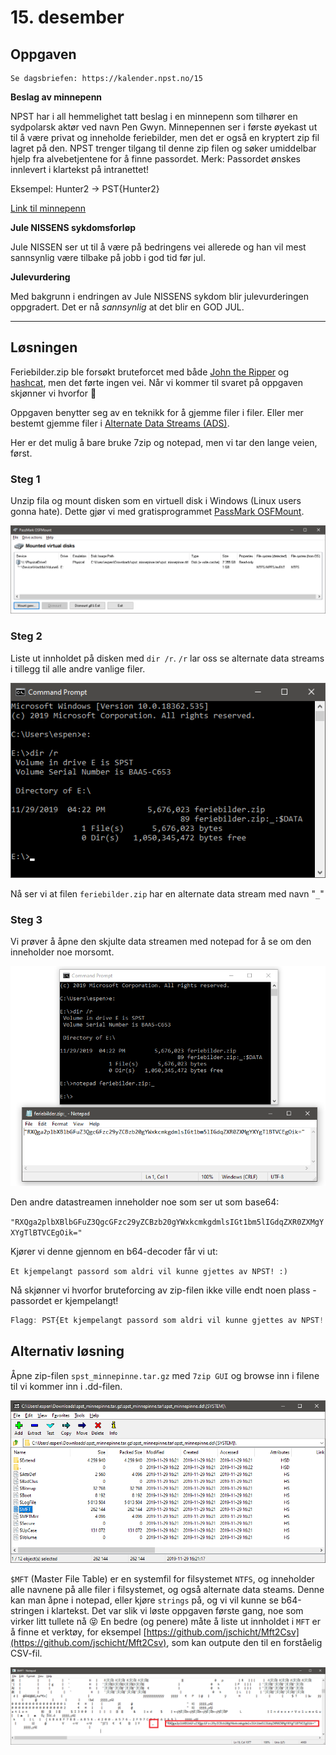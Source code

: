 # 15. desember

## Oppgaven

    Se dagsbriefen: https://kalender.npst.no/15

<p><strong>Beslag av minnepenn</strong></p><p>NPST har i all hemmelighet tatt beslag i en minnepenn som tilhører en sydpolarsk aktør ved navn Pen Gwyn. Minnepennen ser i første øyekast ut til å være privat og inneholde feriebilder, men det er også en kryptert zip fil lagret på den. NPST trenger tilgang til denne zip filen og søker umiddelbar hjelp fra alvebetjentene for å finne passordet. Merk: Passordet ønskes innlevert i klartekst på intranettet!</p><p>Eksempel: Hunter2 -> PST{Hunter2}</p><p><a href="./assets/spst_minnepinne.tar.gz">Link til minnepenn</a></p><p><strong>Jule NISSENS sykdomsforløp</strong></p><p>Jule NISSEN ser ut til å være på bedringens vei allerede og han vil mest sannsynlig være tilbake på jobb i god tid før jul.</p><p><strong>Julevurdering</strong></p><p>Med bakgrunn i endringen av Jule NISSENS sykdom blir julevurderingen oppgradert. Det er nå <em>sannsynlig</em> at det blir en GOD JUL.</p>

---

## Løsningen

Feriebilder.zip ble forsøkt bruteforcet med både [John the Ripper](https://www.openwall.com/john/) og [hashcat](https://hashcat.net/hashcat/), men det førte ingen vei. Når vi kommer til svaret på oppgaven skjønner vi hvorfor 🤭

Oppgaven benytter seg av en teknikk for å gjemme filer i filer. Eller mer bestemt gjemme filer i [Alternate Data Streams (ADS)](https://blogs.technet.microsoft.com/askcore/2013/03/24/alternate-data-streams-in-ntfs/).

Her er det mulig å bare bruke 7zip og notepad, men vi tar den lange veien, først.

### Steg 1

Unzip fila og mount disken som en virtuell disk i Windows (Linux users gonna hate). Dette gjør vi med gratisprogrammet [PassMark OSFMount](https://www.osforensics.com/tools/mount-disk-images.html).

![./assets/screen1](./assets/screen1.png)

### Steg 2

Liste ut innholdet på disken med `dir /r`. `/r` lar oss se alternate data streams i tillegg til alle andre vanlige filer.

![./assets/screen2](./assets/screen2.png)

Nå ser vi at filen `feriebilder.zip` har en alternate data stream med navn "`_`"

### Steg 3

Vi prøver å åpne den skjulte data streamen med notepad for å se om den inneholder noe morsomt.

![./assets/screen3](./assets/screen3.png)

Den andre datastreamen inneholder noe som ser ut som base64:

`"RXQga2plbXBlbGFuZ3QgcGFzc29yZCBzb20gYWxkcmkgdmlsIGt1bm5lIGdqZXR0ZXMgYXYgTlBTVCEgOik="`

Kjører vi denne gjennom en b64-decoder får vi ut:

`Et kjempelangt passord som aldri vil kunne gjettes av NPST! :)`

Nå skjønner vi hvorfor bruteforcing av zip-filen ikke ville endt noen plass - passordet er kjempelangt!

```javascript
Flagg: PST{Et kjempelangt passord som aldri vil kunne gjettes av NPST! :)}
```

## Alternativ løsning

Åpne zip-filen `spst_minnepinne.tar.gz` med `7zip GUI` og browse inn i filene til vi kommer inn i .dd-filen.

![./assets/screen4](./assets/screen4.png)

`$MFT` (Master File Table) er en systemfil for filsystemet `NTFS`, og inneholder alle navnene på alle filer i filsystemet, og også alternate data steams. Denne kan man åpne i notepad, eller kjøre `strings` på, og vi vil kunne se b64-stringen i klartekst. Det var slik vi løste oppgaven første gang, noe som virker litt tullete nå 😝 En bedre (og penere) måte å liste ut innholdet i `MFT` er å finne et verktøy, for eksempel [https://github.com/jschicht/Mft2Csv](https://github.com/jschicht/Mft2Csv), som kan outpute den til en forståelig CSV-fil.

![./assets/screen5](./assets/screen5.png)
